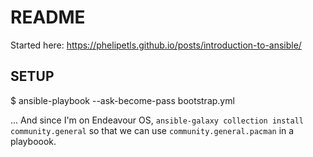 # README

Started here:
    https://phelipetls.github.io/posts/introduction-to-ansible/

## SETUP

$ ansible-playbook --ask-become-pass bootstrap.yml

... And since I'm on Endeavour OS, `ansible-galaxy collection install community.general` so that we can use `community.general.pacman` in a playboook.
